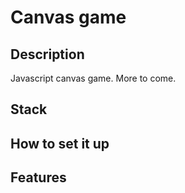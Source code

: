 # Canvas game

## Description

Javascript canvas game. More to come.

## Stack

## How to set it up

## Features
